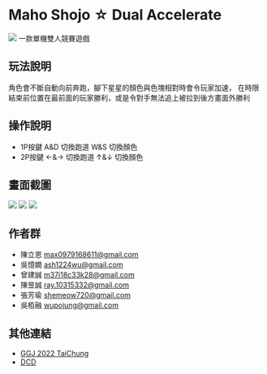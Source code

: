 Maho Shojo ☆ Dual Accelerate
=====

 ![](https://i.imgur.com/7uGsIU0.png)
一款單機雙人競賽遊戲

## 玩法說明
角色會不斷自動向前奔跑，腳下星星的顏色與色塊相對時會令玩家加速， 在時限結束前位置在最前面的玩家勝利，或是令對手無法追上被拉到後方畫面外勝利 

## 操作說明
- 1P按鍵 A&D 切換跑道 W&S 切換顏色 
- 2P按鍵 ←&→ 切換跑道 ↑&↓ 切換顏色

## 畫面截圖
![](https://i.imgur.com/XwUoaIb.png)
![](https://i.imgur.com/WYWk3hY.png)
![](https://i.imgur.com/8TL5U7H.png)


## 作者群
- 陳立恩 max0979168611@gmail.com
- 吳憶嫺 ash1224wu@gmail.com
- 曾建誠 m37i18c33k28@gmail.com
- 陳昱誠 ray.10315332@gmail.com
- 張芳瑜 shemeow720@gmail.com
- 吳栢融 wupojung@gmail.com

## 其他連結
- [GGJ 2022 TaiChung](https://globalgamejam.org/2022/games/maho-shojo-%E2%98%86-dual-accelerate-3) 
- [DCD](https://dcd.org.tw/) 
